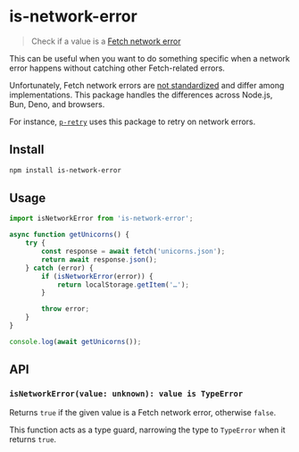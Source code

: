 # is-network-error

> Check if a value is a [Fetch network error](https://developer.mozilla.org/en-US/docs/Web/API/fetch#exceptions)

This can be useful when you want to do something specific when a network error happens without catching other Fetch-related errors.

Unfortunately, Fetch network errors are [not standardized](https://github.com/whatwg/fetch/issues/526) and differ among implementations. This package handles the differences across Node.js, Bun, Deno, and browsers.

For instance, [`p-retry`](https://github.com/sindresorhus/p-retry) uses this package to retry on network errors.

## Install

```sh
npm install is-network-error
```

## Usage

```js
import isNetworkError from 'is-network-error';

async function getUnicorns() {
	try {
		const response = await fetch('unicorns.json');
		return await response.json();
	} catch (error) {
		if (isNetworkError(error)) {
			return localStorage.getItem('…');
		}

		throw error;
	}
}

console.log(await getUnicorns());
```

## API

### `isNetworkError(value: unknown): value is TypeError`

Returns `true` if the given value is a Fetch network error, otherwise `false`.

This function acts as a type guard, narrowing the type to `TypeError` when it returns `true`.
